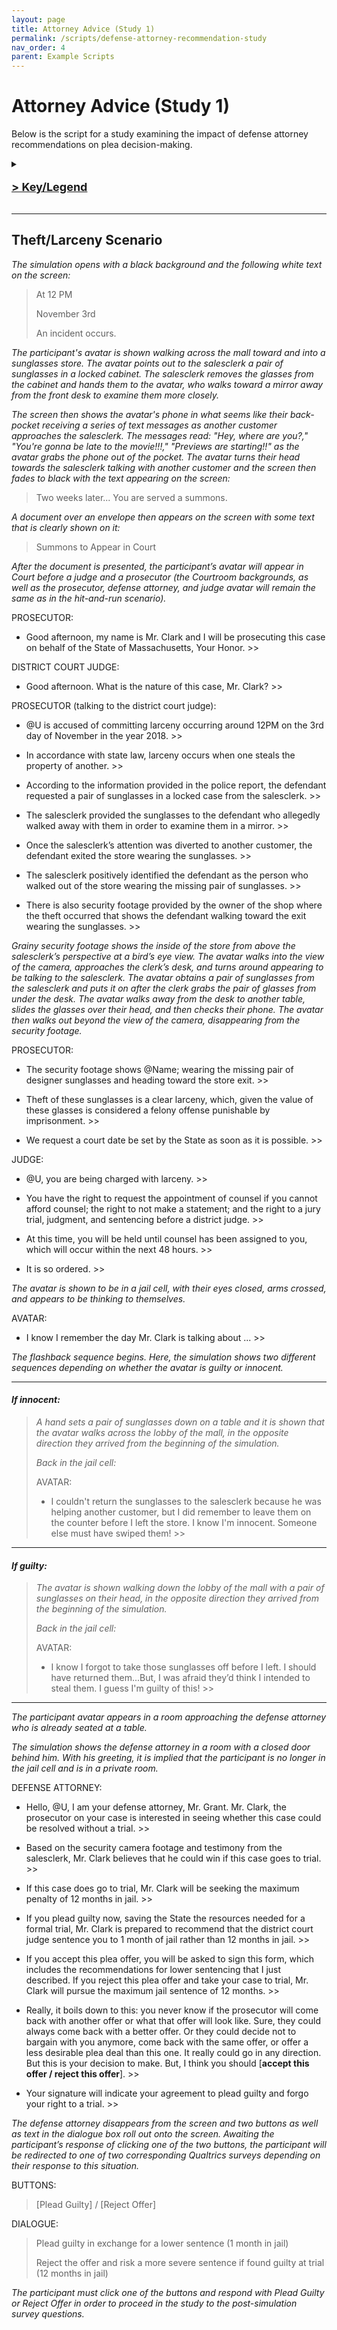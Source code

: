 ```yaml
---
layout: page
title: Attorney Advice (Study 1)
permalink: /scripts/defense-attorney-recommendation-study
nav_order: 4
parent: Example Scripts
---
```

# Attorney Advice (Study 1)

Below is the script for a study examining the impact of defense attorney recommendations on plea decision-making. 

<details><summary><b><p style="font-size:18px"><u>> Key/Legend</u></p></b></summary>

To read these scripts and understand the meaning behind the formatting, here is a guide to how they are formatted.

<ul>
  <li> <b>Bolded text</b> denotes areas where researchers may want to easily make changes.</li>
  <li> <em>Italicized text</em> denotes commentary as well as scene descriptions.</li>
  <li> “@U” denotes the first name of the participant. This name is typically one entered through a form on the previous page.</li>
  <li> “>>” denotes a pause at a specific point of text within the simulation and would require pressing the respective button in order to progress.</li>
  <li> bullet points denotes text that appears on the screen in the dialogue box at a particular point in the simulation.</li>
</ul>

</details>

---

## **Theft/Larceny Scenario**

*The simulation opens with a black background and the following white text on the screen:*
>At 12 PM
>
>November 3rd
>
>An incident occurs.

*The participant's avatar is shown walking across the mall toward and into a sunglasses store. The avatar points out to the salesclerk a pair of sunglasses in a locked cabinet. The salesclerk removes the glasses from the cabinet and hands them to the avatar, who walks toward a mirror away from the front desk to examine them more closely.*

*The screen then shows the avatar's phone in what seems like their back-pocket receiving a series of text messages as another customer approaches the salesclerk. The messages read: "Hey, where are you?," "You're gonna be late to the movie!!!," "Previews are starting!!" as the avatar grabs the phone out of the pocket. The avatar turns their head towards the salesclerk talking with another customer and the screen then fades to black with the text appearing on the screen:*

>Two weeks later...
>You are served a summons.

*A document over an envelope then appears on the screen with some text that is clearly shown on it:*
> Summons to Appear in Court

*After the document is presented, the participant’s avatar will appear in Court before a judge and a prosecutor (the Courtroom backgrounds, as well as the prosecutor, defense attorney, and judge avatar will remain the same as in the hit-and-run scenario).*

PROSECUTOR:
* Good afternoon, my name is Mr. Clark and I will be prosecuting this case on behalf of the State of Massachusetts, Your Honor. >>

DISTRICT COURT JUDGE:
* Good afternoon. What is the nature of this case, Mr. Clark? >>

PROSECUTOR (talking to the district court judge):
* @U is accused of committing larceny occurring around 12PM on the 3rd day of November in the year 2018. >>

* In accordance with state law, larceny occurs when one steals the property of another. >>

* According to the information provided in the police report, the defendant requested a pair of sunglasses in a locked case from the salesclerk. >>

* The salesclerk provided the sunglasses to the defendant who allegedly walked away with them in order to examine them in a mirror. >>

* Once the salesclerk’s attention was diverted to another customer, the defendant exited the store wearing the sunglasses. >>

* The salesclerk positively identified the defendant as the person who walked out of the store wearing the missing pair of sunglasses. >>

* There is also security footage provided by the owner of the shop where the theft occurred that shows the defendant walking toward the exit wearing the sunglasses. >>

*Grainy security footage shows the inside of the store from above the salesclerk’s perspective at a bird’s eye view. The avatar walks into the view of the camera, approaches the clerk’s desk, and turns around appearing to be talking to the salesclerk. The avatar obtains a pair of sunglasses from the salesclerk and puts it on after the clerk grabs the pair of glasses from under the desk. The avatar walks away from the desk to another table, slides the glasses over their head, and then checks their phone. The avatar then walks out beyond the view of the camera, disappearing from the security footage.*

PROSECUTOR:
* The security footage shows @Name; wearing the missing pair of designer sunglasses and heading toward the store exit. >> 

* Theft of these sunglasses is a clear larceny, which, given the value of these glasses is considered a felony offense punishable by imprisonment. >>

* We request a court date be set by the State as soon as it is possible. >>

JUDGE:
* @U, you are being charged with larceny. >>

* You have the right to request the appointment of counsel if you cannot afford counsel; the right to not make a statement; and the right to a jury trial, judgment, and sentencing before a district judge. >>

* At this time, you will be held until counsel has been assigned to you, which will occur within the next 48 hours. >>

* It is so ordered. >>

*The avatar is shown to be in a jail cell, with their eyes closed, arms crossed, and appears to be thinking to themselves.*

AVATAR:
* I know I remember the day Mr. Clark is talking about ... >>

*The flashback sequence begins. Here, the simulation shows two different sequences depending on whether the avatar is guilty or innocent.*

***

#### *If innocent:*
>*A hand sets a pair of sunglasses down on a table and it is shown that the avatar walks across the lobby of the mall, in the opposite direction they arrived from the beginning of the simulation.*
>
>*Back in the jail cell:*
>
>AVATAR:
>
>* I couldn't return the sunglasses to the salesclerk because he was helping another customer, but I did remember to leave them on the counter before I left the store. I know I'm innocent. Someone else must have swiped them! >>

***

#### *If guilty:*
>*The avatar is shown walking down the lobby of the mall with a pair of sunglasses on their head, in the opposite direction they arrived from the beginning of the simulation.*
>
>*Back in the jail cell:*
>
>AVATAR:
>
>* I know I forgot to take those sunglasses off before I left. I should have returned them...But, I was afraid they’d think I intended to steal them. I guess I'm guilty of this! >>

***

*The participant avatar appears in a room approaching the defense attorney who is already seated at a table.*

*The simulation shows the defense attorney in a room with a closed door behind him. With his greeting, it is implied that the participant is no longer in the jail cell and is in a private room.*

DEFENSE ATTORNEY:
* Hello, @U, I am your defense attorney, Mr. Grant. Mr. Clark, the prosecutor on your case is interested in seeing whether this case could be resolved without a trial. >>

* Based on the security camera footage and testimony from the salesclerk, Mr. Clark believes that he could win if this case goes to trial. >>

* If this case does go to trial, Mr. Clark will be seeking the maximum penalty of 12 months in jail. >>

* If you plead guilty now, saving the State the resources needed for a formal trial, Mr. Clark is prepared to recommend that the district court judge sentence you to 1 month of jail rather than 12 months in jail. >>

* If you accept this plea offer, you will be asked to sign this form, which includes the recommendations for lower sentencing that I just described. If you reject this plea offer and take your case to trial, Mr. Clark will pursue the maximum jail sentence of 12 months. >>

* Really, it boils down to this: you never know if the prosecutor will come back with another offer or what that offer will look like. Sure, they could always come back with a better offer. Or they could decide not to bargain with you anymore, come back with the same offer, or offer a less desirable plea deal than this one. It really could go in any direction. But this is your decision to make. But, I think you should [**accept this offer / reject this offer**]. >>

* Your signature will indicate your agreement to plead guilty and forgo your right to a trial. >>

*The defense attorney disappears from the screen and two buttons as well as text in the dialogue box roll out onto the screen. Awaiting the participant’s response of clicking one of the two buttons, the participant will be redirected to one of two corresponding Qualtrics surveys depending on their response to this situation.*

BUTTONS:

>[Plead Guilty]  /  [Reject Offer]

DIALOGUE:

>Plead guilty in exchange for a lower sentence (1 month in jail)
>
>Reject the offer and risk a more severe sentence if found guilty at trial (12 months in jail)

*The participant must click one of the buttons and respond with Plead Guilty or Reject Offer in order to proceed in the study to the post-simulation survey questions.*
